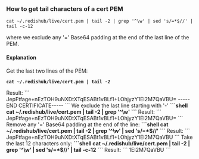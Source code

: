 
### How to get tail characters of a cert PEM

```shell
cat ~/.redishub/live/cert.pem | tail -2 | grep '^\w' | sed 's/=*$//' | tail -c-12
```
where we exclude any '=' Base64 padding at the end of the last line of the PEM.

#### Explanation 

Get the last two lines of the PEM:
<b>
```shell
cat ~/.redishub/live/cert.pem | tail -2
```
</b>
Result:
```
JepFtfage+nEzTOH9uNXDtXTqESABt1vBLf1+LOhjyzY1EI2M7QaVBU=
-----END CERTIFICATE-----
```
We exclude the last line starting with '-'
<b>
```shell
cat ~/.redishub/live/cert.pem | tail -2 | grep '^\w' 
```
</b>
Result:
```
JepFtfage+nEzTOH9uNXDtXTqESABt1vBLf1+LOhjyzY1EI2M7QaVBU=
```
Remove any '=' Base64 padding at the end of the line:
<b>
```shell
cat ~/.redishub/live/cert.pem | tail -2 | grep '^\w' | sed 's/=*$//' 
```
</b>
Result:
```
JepFtfage+nEzTOH9uNXDtXTqESABt1vBLf1+LOhjyzY1EI2M7QaVBU
``` 
Take the last 12 characters only:
<b>
```shell
cat ~/.redishub/live/cert.pem | tail -2 | grep '^\w' | sed 's/=*$//' | tail -c-12
```
</b>
Result:
```
1EI2M7QaVBU
```

